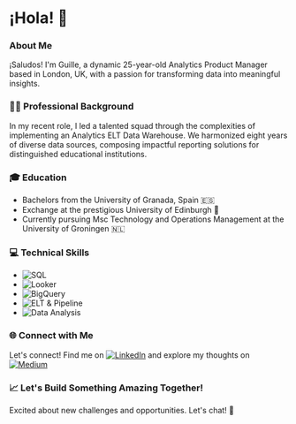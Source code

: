 # ¡Hola! 👋

### About Me

¡Saludos! I'm Guille, a dynamic 25-year-old Analytics Product Manager based in London, UK, with a passion for transforming data into meaningful insights.

### 👨‍💼 Professional Background

In my recent role, I led a talented squad through the complexities of implementing an Analytics ELT Data Warehouse. We harmonized eight years of diverse data sources, composing impactful reporting solutions for distinguished educational institutions.

### 🎓 Education

- Bachelors from the University of Granada, Spain 🇪🇸
- Exchange at the prestigious University of Edinburgh 🏴󠁧󠁢󠁳󠁣󠁴󠁿
- Currently pursuing Msc Technology and Operations Management at the University of Groningen 🇳🇱


### 💻 Technical Skills

- ![SQL](https://img.shields.io/badge/SQL-Structured_Query_Language-blue?style=flat&logo=sql)
- ![Looker](https://img.shields.io/badge/Looker-Data_Analytics-green?style=flat&logo=looker)
- ![BigQuery](https://img.shields.io/badge/BigQuery-Google-blue?style=flat&logo=google-cloud)
- ![ELT & Pipeline](https://img.shields.io/badge/ELT_&_Pipeline-Data_Transformation-orange?style=flat&logo=data)
- ![Data Analysis](https://img.shields.io/badge/Data_Analysis-Explore,_Analyze,_Visualize-yellow?style=flat&logo=data)

### 🌐 Connect with Me

Let's connect! Find me on [![LinkedIn](https://img.shields.io/badge/LinkedIn-Connect-blue?style=for-the-badge&logo=linkedin)](https://www.linkedin.com/in/guillermo-gil-de-avalle-bellido/) and explore my thoughts on [![Medium](https://img.shields.io/badge/Medium-Follow-green?style=for-the-badge&logo=medium)](https://medium.com/@aggildeavalle)

### 📈 Let's Build Something Amazing Together!

Excited about new challenges and opportunities. Let's chat! 🚀
